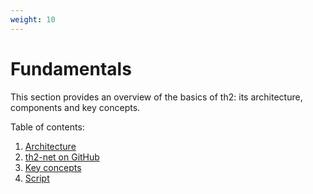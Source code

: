 ```yaml
---
weight: 10
---
```


# Fundamentals

This section provides an overview of the basics of th2: its architecture, components and key concepts.

<!--more-->

Table of contents:

1. [Architecture](./architecture/)
2. [th2-net on GitHub](./th2-net-on-github/)
3. [Key concepts](./key-concepts/)
4. [Script](./script/)
